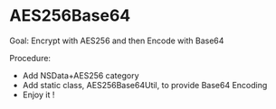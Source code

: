 AES256Base64
============

Goal: Encrypt with AES256 and then Encode with Base64

Procedure:
- Add NSData+AES256 category
- Add static class, AES256Base64Util, to provide Base64 Encoding
- Enjoy it !
